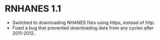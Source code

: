 # RNHANES 1.1

- Switched to downloading NHANES files using https, instead of http.
- Fixed a bug that prevented downloading data from any cycles after 2011-2012.
